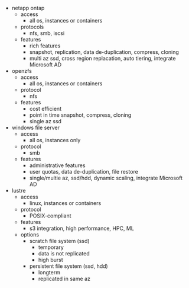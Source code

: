 - netapp ontap
    - access
        - all os, instances or containers
    - protocols
        - nfs, smb, iscsi
    - features
        - rich features
        - snapshot, replication, data de-duplication, compress, cloning
        - multi az ssd, cross region replacation, auto tiering, integrate Microsoft AD
- openzfs
    - access
        - all os, instances or containers
    - protocol
        - nfs
    - features
        - cost efficient
        - point in time snapshot, compress, cloning
        - single az ssd
- windows file server
    - access
        - all os, instances only
    - protocol
        - smb
    - features
        - administrative features
        - user quotas, data de-duplication, file restore
        - single/multie az, ssd/hdd, dynamic scaling, integrate Microsoft AD
- lustre
    - access
        - linux, instances or containers
    - protocol
        - POSIX-compliant
    - features
        - s3 integration, high performance, HPC, ML
    - options
        - scratch file system (ssd)
            - temporary
            - data is not replicated
            - high burst
        - persistent file system (ssd, hdd)
            - longterm
            - replicated in same az

